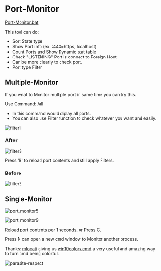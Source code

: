 # Port-Monitor

[Port-Monitor.bat](https://github.com/Arkhos69/tool_Port-Monitor.bat/blob/main/tool_Port-Monitor.bat)

This tool can do:

- Sort State type
- Show Port info (ex. :443=https, localhost)
- Count Ports and Show Dynamic stat table
- Check "LISTENING" Port is connect to Foreign Host
- Can be more clearly to check port.
- Port type Filter

## Multiple-Monitor

If you wnat to Monitor multiple port in same time you can try this.

Use Command: /all

- In this command would diplay all ports.
- You can also use Filter function to check whatever you want and easily.

![filter1](https://user-images.githubusercontent.com/98234168/153688237-cf9ef4dd-e098-4e81-9398-2baedb2fa819.png)

### After

![filter3](https://user-images.githubusercontent.com/98234168/153665129-8066cdab-7fee-4423-b7c7-c46c9ab7da6b.png)

Press 'R' to reload port contents and still apply Filters.

### Before

![filter2](https://user-images.githubusercontent.com/98234168/153666078-541508ba-b60c-463c-b6aa-3e79f44a2740.png)

## Single-Monitor

![port_monitor5](https://user-images.githubusercontent.com/98234168/153008347-67431584-2d06-403c-aa90-8d4f14934075.png)

![port_monitor9](https://user-images.githubusercontent.com/98234168/153104892-17529eb1-7ab1-4f0b-a837-be45e942f2ce.png)

Reload port contents per 1 seconds, or Press C.

Press N can open a new cmd window to Monitor another process.

Thanks: [mlocati](https://gist.github.com/mlocati) giving us [win10colors.cmd](https://gist.github.com/mlocati/fdabcaeb8071d5c75a2d51712db24011) a very useful and amazing way to turn cmd being colorful.

![parasite-respect](https://user-images.githubusercontent.com/98234168/153065065-9ac7d784-3db8-4379-8d5d-33e52ba45b47.gif)
